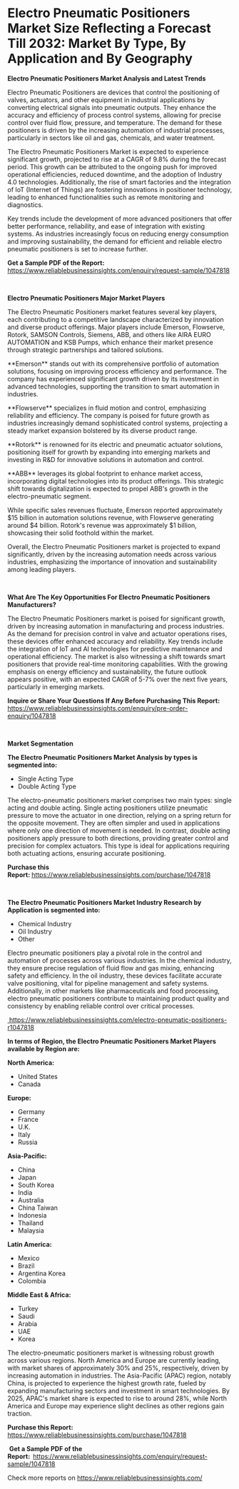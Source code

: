<p><h1>Electro Pneumatic Positioners Market Size Reflecting a Forecast Till 2032: Market By Type, By Application and By Geography</h1></p><p><strong>Electro Pneumatic Positioners Market Analysis and Latest Trends</strong></p>
<p><p>Electro Pneumatic Positioners are devices that control the positioning of valves, actuators, and other equipment in industrial applications by converting electrical signals into pneumatic outputs. They enhance the accuracy and efficiency of process control systems, allowing for precise control over fluid flow, pressure, and temperature. The demand for these positioners is driven by the increasing automation of industrial processes, particularly in sectors like oil and gas, chemicals, and water treatment.</p><p>The Electro Pneumatic Positioners Market is expected to experience significant growth, projected to rise at a CAGR of 9.8% during the forecast period. This growth can be attributed to the ongoing push for improved operational efficiencies, reduced downtime, and the adoption of Industry 4.0 technologies. Additionally, the rise of smart factories and the integration of IoT (Internet of Things) are fostering innovations in positioner technology, leading to enhanced functionalities such as remote monitoring and diagnostics.</p><p>Key trends include the development of more advanced positioners that offer better performance, reliability, and ease of integration with existing systems. As industries increasingly focus on reducing energy consumption and improving sustainability, the demand for efficient and reliable electro pneumatic positioners is set to increase further.</p></p>
<p><strong>Get a Sample PDF of the Report:&nbsp;</strong> <a href="https://www.reliablebusinessinsights.com/enquiry/request-sample/1047818?utm_campaign=2323&utm_medium=2&utm_source=Github&utm_content=ia&utm_term=16022025&utm_id=electro-pneumatic-positioners">https://www.reliablebusinessinsights.com/enquiry/request-sample/1047818</a></p>
<p>&nbsp;</p>
<p><strong>Electro Pneumatic Positioners Major Market Players</strong></p>
<p><p>The Electro Pneumatic Positioners market features several key players, each contributing to a competitive landscape characterized by innovation and diverse product offerings. Major players include Emerson, Flowserve, Rotork, SAMSON Controls, Siemens, ABB, and others like AIRA EURO AUTOMATION and KSB Pumps, which enhance their market presence through strategic partnerships and tailored solutions.</p><p>**Emerson** stands out with its comprehensive portfolio of automation solutions, focusing on improving process efficiency and performance. The company has experienced significant growth driven by its investment in advanced technologies, supporting the transition to smart automation in industries.</p><p>**Flowserve** specializes in fluid motion and control, emphasizing reliability and efficiency. The company is poised for future growth as industries increasingly demand sophisticated control systems, projecting a steady market expansion bolstered by its diverse product range.</p><p>**Rotork** is renowned for its electric and pneumatic actuator solutions, positioning itself for growth by expanding into emerging markets and investing in R&D for innovative solutions in automation and control. </p><p>**ABB** leverages its global footprint to enhance market access, incorporating digital technologies into its product offerings. This strategic shift towards digitalization is expected to propel ABB's growth in the electro-pneumatic segment.</p><p>While specific sales revenues fluctuate, Emerson reported approximately $15 billion in automation solutions revenue, with Flowserve generating around $4 billion. Rotork's revenue was approximately $1 billion, showcasing their solid foothold within the market.</p><p>Overall, the Electro Pneumatic Positioners market is projected to expand significantly, driven by the increasing automation needs across various industries, emphasizing the importance of innovation and sustainability among leading players.</p></p>
<p>&nbsp;</p>
<p><strong>What Are The Key Opportunities For Electro Pneumatic Positioners Manufacturers?</strong></p>
<p><p>The Electro Pneumatic Positioners market is poised for significant growth, driven by increasing automation in manufacturing and process industries. As the demand for precision control in valve and actuator operations rises, these devices offer enhanced accuracy and reliability. Key trends include the integration of IoT and AI technologies for predictive maintenance and operational efficiency. The market is also witnessing a shift towards smart positioners that provide real-time monitoring capabilities. With the growing emphasis on energy efficiency and sustainability, the future outlook appears positive, with an expected CAGR of 5-7% over the next five years, particularly in emerging markets.</p></p>
<p><strong>Inquire or Share Your Questions If Any Before Purchasing This Report:</strong> <a href="https://www.reliablebusinessinsights.com/enquiry/pre-order-enquiry/1047818?utm_campaign=2323&utm_medium=2&utm_source=Github&utm_content=ia&utm_term=16022025&utm_id=electro-pneumatic-positioners">https://www.reliablebusinessinsights.com/enquiry/pre-order-enquiry/1047818</a></p>
<p>&nbsp;</p>
<p><strong>Market Segmentation</strong></p>
<p><strong>The Electro Pneumatic Positioners Market Analysis by types is segmented into:</strong></p>
<p><ul><li>Single Acting Type</li><li>Double Acting Type</li></ul></p>
<p><p>The electro-pneumatic positioners market comprises two main types: single acting and double acting. Single acting positioners utilize pneumatic pressure to move the actuator in one direction, relying on a spring return for the opposite movement. They are often simpler and used in applications where only one direction of movement is needed. In contrast, double acting positioners apply pressure to both directions, providing greater control and precision for complex actuators. This type is ideal for applications requiring both actuating actions, ensuring accurate positioning.</p></p>
<p><strong>Purchase this Report:&nbsp;</strong><a href="https://www.reliablebusinessinsights.com/purchase/1047818?utm_campaign=2323&utm_medium=2&utm_source=Github&utm_content=ia&utm_term=16022025&utm_id=electro-pneumatic-positioners">https://www.reliablebusinessinsights.com/purchase/1047818</a></p>
<p>&nbsp;</p>
<p><strong>The Electro Pneumatic Positioners Market Industry Research by Application is segmented into:</strong></p>
<p><ul><li>Chemical Industry</li><li>Oil Industry</li><li>Other</li></ul></p>
<p><p>Electro pneumatic positioners play a pivotal role in the control and automation of processes across various industries. In the chemical industry, they ensure precise regulation of fluid flow and gas mixing, enhancing safety and efficiency. In the oil industry, these devices facilitate accurate valve positioning, vital for pipeline management and safety systems. Additionally, in other markets like pharmaceuticals and food processing, electro pneumatic positioners contribute to maintaining product quality and consistency by enabling reliable control over critical processes.</p></p>
<p><a href="https://www.reliablebusinessinsights.com/electro-pneumatic-positioners-r1047818?utm_campaign=2323&utm_medium=2&utm_source=Github&utm_content=ia&utm_term=16022025&utm_id=electro-pneumatic-positioners">&nbsp;https://www.reliablebusinessinsights.com/electro-pneumatic-positioners-r1047818</a></p>
<p><strong>In terms of Region, the Electro Pneumatic Positioners Market Players available by Region are:</strong></p>
<p>
    <p> <strong> North America: </strong>
        <ul>
            <li>United States</li>
            <li>Canada</li>
        </ul>
        </p> 
    <p> <strong> Europe: </strong>
        <ul>
            <li>Germany</li>
            <li>France</li>
            <li>U.K.</li>
            <li>Italy</li>
            <li>Russia</li>
        </ul>
        </p> 
    <p> <strong> Asia-Pacific: </strong>
        <ul>
            <li>China</li>
            <li>Japan</li>
            <li>South Korea</li>
            <li>India</li>
            <li>Australia</li>
            <li>China Taiwan</li>
            <li>Indonesia</li>
            <li>Thailand</li>
            <li>Malaysia</li>
        </ul>
        </p> 
    <p> <strong> Latin America: </strong>
        <ul>
            <li>Mexico</li>
            <li>Brazil</li>
            <li>Argentina Korea</li>
            <li>Colombia</li>
        </ul>
        </p> 
    <p> <strong> Middle East & Africa: </strong>
        <ul>
            <li>Turkey</li>
            <li>Saudi</li>
            <li>Arabia</li>
            <li>UAE</li>
            <li>Korea</li>
        </ul>
    </p>
    </p>
<p><p>The electro-pneumatic positioners market is witnessing robust growth across various regions. North America and Europe are currently leading, with market shares of approximately 30% and 25%, respectively, driven by increasing automation in industries. The Asia-Pacific (APAC) region, notably China, is projected to experience the highest growth rate, fueled by expanding manufacturing sectors and investment in smart technologies. By 2025, APAC's market share is expected to rise to around 28%, while North America and Europe may experience slight declines as other regions gain traction.</p></p>
<p><strong>Purchase this Report: </strong><a href="https://www.reliablebusinessinsights.com/purchase/1047818?utm_campaign=2323&utm_medium=2&utm_source=Github&utm_content=ia&utm_term=16022025&utm_id=electro-pneumatic-positioners">https://www.reliablebusinessinsights.com/purchase/1047818</a></p>
<p>&nbsp;<strong>Get a Sample PDF of the Report:&nbsp;&nbsp;</strong><a href="https://www.reliablebusinessinsights.com/enquiry/request-sample/1047818?utm_campaign=2323&utm_medium=2&utm_source=Github&utm_content=ia&utm_term=16022025&utm_id=electro-pneumatic-positioners">https://www.reliablebusinessinsights.com/enquiry/request-sample/1047818</a></p>
<p><strong></strong></p>
<p>Check more reports on <a href="https://www.reliablebusinessinsights.com/?utm_campaign=2323&utm_medium=2&utm_source=Github&utm_content=ia&utm_term=16022025&utm_id=electro-pneumatic-positioners">https://www.reliablebusinessinsights.com/</a></p>